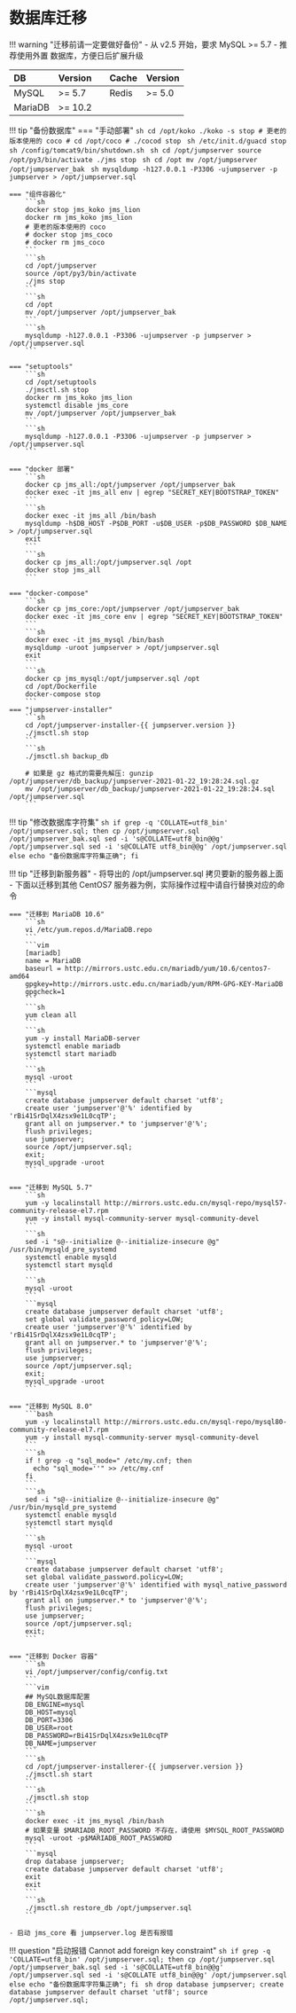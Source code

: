 # 数据库迁移

!!! warning "迁移前请一定要做好备份"
    - 从 v2.5 开始，要求 MySQL >= 5.7
    - 推荐使用外置 数据库，方便日后扩展升级

| DB      | Version |    | Cache | Version |
| :------ | :------ | :- | :---- | :------ |
| MySQL   | >= 5.7  |    | Redis | >= 5.0  |
| MariaDB | >= 10.2 |    |       |         |


!!! tip "备份数据库"
    === "手动部署"
        ```sh
        cd /opt/koko
        ./koko -s stop
        # 更老的版本使用的 coco
        # cd /opt/coco
        # ./cocod stop
        ```
        ```sh
        /etc/init.d/guacd stop
        sh /config/tomcat9/bin/shutdown.sh
        ```
        ```sh
        cd /opt/jumpserver
        source /opt/py3/bin/activate
        ./jms stop
        ```
        ```sh
        cd /opt
        mv /opt/jumpserver /opt/jumpserver_bak
        ```
        ```sh
        mysqldump -h127.0.0.1 -P3306 -ujumpserver -p jumpserver > /opt/jumpserver.sql
        ```

    === "组件容器化"
        ```sh
        docker stop jms_koko jms_lion     
        docker rm jms_koko jms_lion     
        # 更老的版本使用的 coco
        # docker stop jms_coco
        # docker rm jms_coco
        ```
        ```sh
        cd /opt/jumpserver
        source /opt/py3/bin/activate
        ./jms stop
        ```
        ```sh
        cd /opt
        mv /opt/jumpserver /opt/jumpserver_bak
        ```
        ```sh
        mysqldump -h127.0.0.1 -P3306 -ujumpserver -p jumpserver > /opt/jumpserver.sql
        ```

    === "setuptools"
        ```sh
        cd /opt/setuptools
        ./jmsctl.sh stop
        docker rm jms_koko jms_lion     
        systemctl disable jms_core
        mv /opt/jumpserver /opt/jumpserver_bak
        ```
        ```sh
        mysqldump -h127.0.0.1 -P3306 -ujumpserver -p jumpserver > /opt/jumpserver.sql
        ```

    === "docker 部署"
        ```sh
        docker cp jms_all:/opt/jumpserver /opt/jumpserver_bak
        docker exec -it jms_all env | egrep "SECRET_KEY|BOOTSTRAP_TOKEN"
        ```
        ```sh
        docker exec -it jms_all /bin/bash
        mysqldump -h$DB_HOST -P$DB_PORT -u$DB_USER -p$DB_PASSWORD $DB_NAME > /opt/jumpserver.sql
        exit
        ```
        ```sh
        docker cp jms_all:/opt/jumpserver.sql /opt
        docker stop jms_all
        ```

    === "docker-compose"
        ```sh
        docker cp jms_core:/opt/jumpserver /opt/jumpserver_bak
        docker exec -it jms_core env | egrep "SECRET_KEY|BOOTSTRAP_TOKEN"
        ```
        ```sh
        docker exec -it jms_mysql /bin/bash
        mysqldump -uroot jumpserver > /opt/jumpserver.sql
        exit
        ```
        ```sh
        docker cp jms_mysql:/opt/jumpserver.sql /opt
        cd /opt/Dockerfile
        docker-compose stop
        ```
    === "jumpserver-installer"
        ```sh
        cd /opt/jumpserver-installer-{{ jumpserver.version }}
        ./jmsctl.sh stop
        ```
        ```sh
        ./jmsctl.sh backup_db

        # 如果是 gz 格式的需要先解压: gunzip /opt/jumpserver/db_backup/jumpserver-2021-01-22_19:28:24.sql.gz
        mv /opt/jumpserver/db_backup/jumpserver-2021-01-22_19:28:24.sql /opt/jumpserver.sql
        ```

!!! tip "修改数据库字符集"
    ```sh
    if grep -q 'COLLATE=utf8_bin' /opt/jumpserver.sql; then
        cp /opt/jumpserver.sql /opt/jumpserver_bak.sql
        sed -i 's@COLLATE=utf8_bin@@g' /opt/jumpserver.sql
        sed -i 's@COLLATE utf8_bin@@g' /opt/jumpserver.sql
    else
        echo "备份数据库字符集正确";
    fi
    ```

!!! tip "迁移到新服务器"
    - 将导出的 /opt/jumpserver.sql 拷贝要新的服务器上面
    - 下面以迁移到其他 CentOS7 服务器为例，实际操作过程中请自行替换对应的命令

    === "迁移到 MariaDB 10.6"
        ```sh
        vi /etc/yum.repos.d/MariaDB.repo
        ```
        ```vim
        [mariadb]
        name = MariaDB
        baseurl = http://mirrors.ustc.edu.cn/mariadb/yum/10.6/centos7-amd64
        gpgkey=http://mirrors.ustc.edu.cn/mariadb/yum/RPM-GPG-KEY-MariaDB
        gpgcheck=1
        ```
        ```sh
        yum clean all
        ```
        ```sh
        yum -y install MariaDB-server
        systemctl enable mariadb
        systemctl start mariadb
        ```
        ```sh
        mysql -uroot
        ```
        ```mysql
        create database jumpserver default charset 'utf8';
        create user 'jumpserver'@'%' identified by 'rBi41SrDqlX4zsx9e1L0cqTP';
        grant all on jumpserver.* to 'jumpserver'@'%';
        flush privileges;
        use jumpserver;
        source /opt/jumpserver.sql;
        exit;
        mysql_upgrade -uroot
        ```

    === "迁移到 MySQL 5.7"
        ```sh
        yum -y localinstall http://mirrors.ustc.edu.cn/mysql-repo/mysql57-community-release-el7.rpm
        yum -y install mysql-community-server mysql-community-devel
        ```
        ```sh
        sed -i "s@--initialize @--initialize-insecure @g" /usr/bin/mysqld_pre_systemd
        systemctl enable mysqld
        systemctl start mysqld
        ```
        ```sh
        mysql -uroot
        ```
        ```mysql
        create database jumpserver default charset 'utf8';
        set global validate_password_policy=LOW;
        create user 'jumpserver'@'%' identified by 'rBi41SrDqlX4zsx9e1L0cqTP';
        grant all on jumpserver.* to 'jumpserver'@'%';
        flush privileges;
        use jumpserver;
        source /opt/jumpserver.sql;
        exit;
        mysql_upgrade -uroot
        ```

    === "迁移到 MySQL 8.0"
        ```bash
        yum -y localinstall http://mirrors.ustc.edu.cn/mysql-repo/mysql80-community-release-el7.rpm
        yum -y install mysql-community-server mysql-community-devel
        ```
        ```sh
        if ! grep -q "sql_mode=" /etc/my.cnf; then
          echo "sql_mode=''" >> /etc/my.cnf
        fi
        ```
        ```sh
        sed -i "s@--initialize @--initialize-insecure @g" /usr/bin/mysqld_pre_systemd
        systemctl enable mysqld
        systemctl start mysqld
        ```
        ```sh
        mysql -uroot
        ```
        ```mysql
        create database jumpserver default charset 'utf8';
        set global validate_password.policy=LOW;
        create user 'jumpserver'@'%' identified with mysql_native_password by 'rBi41SrDqlX4zsx9e1L0cqTP';
        grant all on jumpserver.* to 'jumpserver'@'%';
        flush privileges;
        use jumpserver;
        source /opt/jumpserver.sql;
        exit;
        ```

    === "迁移到 Docker 容器"
        ```sh
        vi /opt/jumpserver/config/config.txt
        ```
        ```vim
        ## MySQL数据库配置
        DB_ENGINE=mysql
        DB_HOST=mysql
        DB_PORT=3306
        DB_USER=root
        DB_PASSWORD=rBi41SrDqlX4zsx9e1L0cqTP
        DB_NAME=jumpserver
        ```
        ```sh
        cd /opt/jumpserver-installerer-{{ jumpserver.version }}
        ./jmsctl.sh start
        ```
        ```sh
        ./jmsctl.sh stop
        ```
        ```sh
        docker exec -it jms_mysql /bin/bash
        # 如果变量 $MARIADB_ROOT_PASSWORD 不存在，请使用 $MYSQL_ROOT_PASSWORD
        mysql -uroot -p$MARIADB_ROOT_PASSWORD
        ```
        ```mysql
        drop database jumpserver;
        create database jumpserver default charset 'utf8';
        exit
        exit
        ```
        ```sh
        ./jmsctl.sh restore_db /opt/jumpserver.sql
        ```

    - 启动 jms_core 看 jumpserver.log 是否有报错

!!! question "启动报错 Cannot add foreign key constraint"
    ```sh
    if grep -q 'COLLATE=utf8_bin' /opt/jumpserver.sql; then
        cp /opt/jumpserver.sql /opt/jumpserver_bak.sql
        sed -i 's@COLLATE=utf8_bin@@g' /opt/jumpserver.sql
        sed -i 's@COLLATE utf8_bin@@g' /opt/jumpserver.sql
    else
        echo "备份数据库字符集正确";
    fi
    ```
    ```sh
    drop database jumpserver;
    create database jumpserver default charset 'utf8';
    source /opt/jumpserver.sql;
    ```
